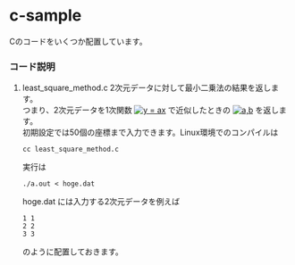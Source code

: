 # c-sample
Cのコードをいくつか配置しています。
### コード説明
1. least_square_method.c
   2次元データに対して最小二乗法の結果を返します。  
   つまり、2次元データを1次関数 <a href="https://www.codecogs.com/eqnedit.php?latex=y&space;=&space;ax" target="_blank"><img src="https://latex.codecogs.com/gif.latex?y&space;=&space;ax" title="y = ax" /></a> で近似したときの <a href="https://www.codecogs.com/eqnedit.php?latex=a,b" target="_blank"><img src="https://latex.codecogs.com/gif.latex?a,b" title="a,b" /></a> を返します。  
   初期設定では50個の座標まで入力できます。Linux環境でのコンパイルは
   ```
   cc least_square_method.c
   ```
   実行は
   ```
   ./a.out < hoge.dat
   ```
   hoge.dat には入力する2次元データを例えば
   ```:hoge.dat
   1 1 
   2 2 
   3 3 
   ```
   のように配置しておきます。
